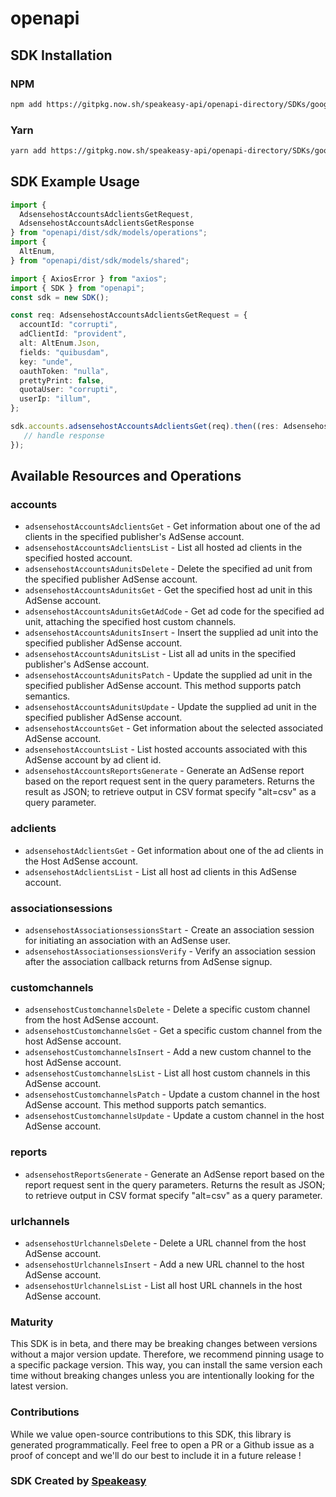# openapi

<!-- Start SDK Installation -->
## SDK Installation

### NPM

```bash
npm add https://gitpkg.now.sh/speakeasy-api/openapi-directory/SDKs/googleapis.com/adsensehost/v4.1/typescript
```

### Yarn

```bash
yarn add https://gitpkg.now.sh/speakeasy-api/openapi-directory/SDKs/googleapis.com/adsensehost/v4.1/typescript
```
<!-- End SDK Installation -->

## SDK Example Usage
<!-- Start SDK Example Usage -->
```typescript
import {
  AdsensehostAccountsAdclientsGetRequest,
  AdsensehostAccountsAdclientsGetResponse
} from "openapi/dist/sdk/models/operations";
import {
  AltEnum,
} from "openapi/dist/sdk/models/shared";

import { AxiosError } from "axios";
import { SDK } from "openapi";
const sdk = new SDK();

const req: AdsensehostAccountsAdclientsGetRequest = {
  accountId: "corrupti",
  adClientId: "provident",
  alt: AltEnum.Json,
  fields: "quibusdam",
  key: "unde",
  oauthToken: "nulla",
  prettyPrint: false,
  quotaUser: "corrupti",
  userIp: "illum",
};

sdk.accounts.adsensehostAccountsAdclientsGet(req).then((res: AdsensehostAccountsAdclientsGetResponse | AxiosError) => {
   // handle response
});
```
<!-- End SDK Example Usage -->

<!-- Start SDK Available Operations -->
## Available Resources and Operations


### accounts

* `adsensehostAccountsAdclientsGet` - Get information about one of the ad clients in the specified publisher's AdSense account.
* `adsensehostAccountsAdclientsList` - List all hosted ad clients in the specified hosted account.
* `adsensehostAccountsAdunitsDelete` - Delete the specified ad unit from the specified publisher AdSense account.
* `adsensehostAccountsAdunitsGet` - Get the specified host ad unit in this AdSense account.
* `adsensehostAccountsAdunitsGetAdCode` - Get ad code for the specified ad unit, attaching the specified host custom channels.
* `adsensehostAccountsAdunitsInsert` - Insert the supplied ad unit into the specified publisher AdSense account.
* `adsensehostAccountsAdunitsList` - List all ad units in the specified publisher's AdSense account.
* `adsensehostAccountsAdunitsPatch` - Update the supplied ad unit in the specified publisher AdSense account. This method supports patch semantics.
* `adsensehostAccountsAdunitsUpdate` - Update the supplied ad unit in the specified publisher AdSense account.
* `adsensehostAccountsGet` - Get information about the selected associated AdSense account.
* `adsensehostAccountsList` - List hosted accounts associated with this AdSense account by ad client id.
* `adsensehostAccountsReportsGenerate` - Generate an AdSense report based on the report request sent in the query parameters. Returns the result as JSON; to retrieve output in CSV format specify "alt=csv" as a query parameter.

### adclients

* `adsensehostAdclientsGet` - Get information about one of the ad clients in the Host AdSense account.
* `adsensehostAdclientsList` - List all host ad clients in this AdSense account.

### associationsessions

* `adsensehostAssociationsessionsStart` - Create an association session for initiating an association with an AdSense user.
* `adsensehostAssociationsessionsVerify` - Verify an association session after the association callback returns from AdSense signup.

### customchannels

* `adsensehostCustomchannelsDelete` - Delete a specific custom channel from the host AdSense account.
* `adsensehostCustomchannelsGet` - Get a specific custom channel from the host AdSense account.
* `adsensehostCustomchannelsInsert` - Add a new custom channel to the host AdSense account.
* `adsensehostCustomchannelsList` - List all host custom channels in this AdSense account.
* `adsensehostCustomchannelsPatch` - Update a custom channel in the host AdSense account. This method supports patch semantics.
* `adsensehostCustomchannelsUpdate` - Update a custom channel in the host AdSense account.

### reports

* `adsensehostReportsGenerate` - Generate an AdSense report based on the report request sent in the query parameters. Returns the result as JSON; to retrieve output in CSV format specify "alt=csv" as a query parameter.

### urlchannels

* `adsensehostUrlchannelsDelete` - Delete a URL channel from the host AdSense account.
* `adsensehostUrlchannelsInsert` - Add a new URL channel to the host AdSense account.
* `adsensehostUrlchannelsList` - List all host URL channels in the host AdSense account.
<!-- End SDK Available Operations -->

### Maturity

This SDK is in beta, and there may be breaking changes between versions without a major version update. Therefore, we recommend pinning usage
to a specific package version. This way, you can install the same version each time without breaking changes unless you are intentionally
looking for the latest version.

### Contributions

While we value open-source contributions to this SDK, this library is generated programmatically.
Feel free to open a PR or a Github issue as a proof of concept and we'll do our best to include it in a future release !

### SDK Created by [Speakeasy](https://docs.speakeasyapi.dev/docs/using-speakeasy/client-sdks)

